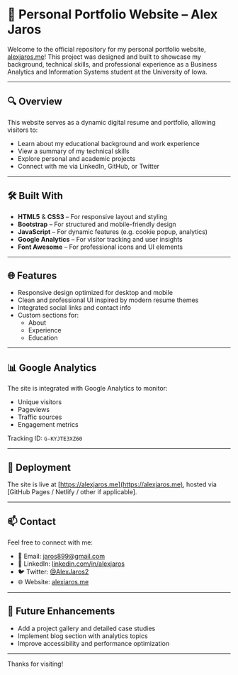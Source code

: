 # 💼 Personal Portfolio Website – Alex Jaros

Welcome to the official repository for my personal portfolio website, [alexjaros.me](https://alexjaros.me)! This project was designed and built to showcase my background, technical skills, and professional experience as a Business Analytics and Information Systems student at the University of Iowa.

---

## 🔍 Overview

This website serves as a dynamic digital resume and portfolio, allowing visitors to:

- Learn about my educational background and work experience
- View a summary of my technical skills
- Explore personal and academic projects
- Connect with me via LinkedIn, GitHub, or Twitter

---

## 🛠️ Built With

- **HTML5** & **CSS3** – For responsive layout and styling
- **Bootstrap** – For structured and mobile-friendly design
- **JavaScript** – For dynamic features (e.g. cookie popup, analytics)
- **Google Analytics** – For visitor tracking and user insights
- **Font Awesome** – For professional icons and UI elements

---

## 🌐 Features

- Responsive design optimized for desktop and mobile
- Clean and professional UI inspired by modern resume themes
- Integrated social links and contact info
- Custom sections for:
  - About
  - Experience
  - Education

---

## 📊 Google Analytics

The site is integrated with Google Analytics to monitor:

- Unique visitors
- Pageviews
- Traffic sources
- Engagement metrics

Tracking ID: `G-KYJTE3XZ60`

---

## 🚀 Deployment

The site is live at [https://alexjaros.me](https://alexjaros.me), hosted via [GitHub Pages / Netlify / other if applicable].

---

## 📫 Contact

Feel free to connect with me:

- 📧 Email: jaros899@gmail.com  
- 💼 LinkedIn: [linkedin.com/in/alexjaros](https://www.linkedin.com/in/alexjaros/)
- 🐦 Twitter: [@AlexJaros2](https://x.com/AlexJaros2)  
- 🌐 Website: [alexjaros.me](https://alexjaros.me)

---

## 📁 Future Enhancements

- Add a project gallery and detailed case studies
- Implement blog section with analytics topics
- Improve accessibility and performance optimization

---

Thanks for visiting!
